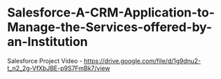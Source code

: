 # Salesforce-A-CRM-Application-to-Manage-the-Services-offered-by-an-Institution
Salesforce Project 
Video - https://drive.google.com/file/d/1g9dnu2-t_n2_2g-VfXbJBE-p9S7FmBk7/view
